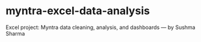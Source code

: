 # myntra-excel-data-analysis
Excel project: Myntra data cleaning, analysis, and dashboards — by Sushma Sharma
